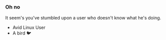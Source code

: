 ### Oh no

It seem's you've stumbled upon a user who doesn't know what he's doing.

- Avid Linux User
- A bird 🐦
